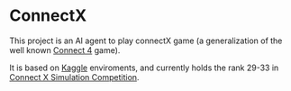 # ConnectX
This project is an AI agent to play connectX game (a generalization of the well known [Connect 4](https://en.wikipedia.org/wiki/Connect_Four) game).

It is based on [Kaggle](https://www.kaggle.com/) enviroments, and currently holds the rank 29-33 in [Connect X Simulation Competition](https://www.kaggle.com/competitions/connectx/leaderboard).
